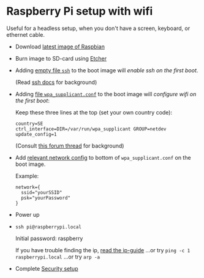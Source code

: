 # Raspberry Pi setup with wifi
Useful for a headless setup, when you don't have a screen, keyboard, or ethernet cable.

- Download [latest image of Raspbian](https://www.raspberrypi.org/downloads/raspbian/) 
- Burn image to SD-card using [Etcher](https://etcher.io)

- Adding [empty file `ssh`](files-for-boot-partition/ssh) to the boot image will *enable ssh on the first boot*.

  (Read [ssh docs](https://www.raspberrypi.org/documentation/remote-access/ssh/) for background)

- Adding [file `wpa_supplicant.conf`](files-for-boot-partiton/wpa_supplicant.conf) to the boot image will
*configure wifi on the first boot*:

  Keep these three lines at the top (set your own country code):
   
  ```
  country=SE
  ctrl_interface=DIR=/var/run/wpa_supplicant GROUP=netdev
  update_config=1
  ```
  
  (Consult [this forum thread](https://www.raspberrypi.org/forums/viewtopic.php?t=191252) for background)

- Add [relevant network config](https://www.raspberrypi.org/documentation/configuration/wireless/wireless-cli.md)
to bottom of `wpa_supplicant.conf` on the boot image.

  Example:
  
  ```
  network={
    ssid="yourSSID"
    psk="yourPassword"
  }
  ```

- Power up

- `ssh pi@raspberrypi.local`

  Initial password: raspberry

  If you have trouble finding the ip,
  [read the ip-guide](https://www.raspberrypi.org/documentation/remote-access/ip-address.md)
  …or try `ping -c 1 raspberrypi.local`
  …or try `arp -a`

- Complete [Security setup](https://www.raspberrypi.org/documentation/configuration/security.md)
